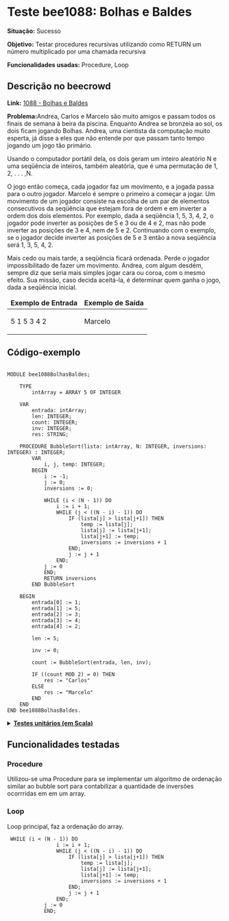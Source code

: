 # Teste bee1088: Bolhas e Baldes

<b>Situação:</b> Sucesso

<b>Objetivo:</b> Testar procedures recursivas utilizando como RETURN um número multiplicado por uma chamada recursiva

<b>Funcionalidades usadas:</b> Procedure, Loop

## Descrição no beecrowd

<b>Link:</b> [1088 - Bolhas e Baldes](https://judge.beecrowd.com/pt/problems/view/1088)

<b>Problema:</b>Andrea, Carlos e Marcelo são muito amigos e passam todos os finais de semana à beira da piscina. Enquanto Andrea se bronzeia ao sol, os dois ficam jogando Bolhas. Andrea, uma cientista da computação muito esperta, já disse a eles que não entende por que passam tanto tempo jogando um jogo tão primário.

Usando o computador portátil dela, os dois geram um inteiro aleatório N e uma seqüência de inteiros, também aleatória, que é uma permutação de 1, 2, . . . ,N.

O jogo então começa, cada jogador faz um movimento, e a jogada passa para o outro jogador. Marcelo é sempre o primeiro a começar a jogar. Um movimento de um jogador consiste na escolha de um par de elementos consecutivos da seqüência que estejam fora de ordem e em inverter a ordem dos dois elementos. Por exemplo, dada a seqüência 1, 5, 3, 4, 2, o jogador pode inverter as posições de 5 e 3 ou de 4 e 2, mas não pode inverter as posições de 3 e 4, nem de 5 e 2. Continuando com o exemplo, se o jogador decide inverter as posições de 5 e 3 então a nova seqüência será 1, 3, 5, 4, 2.

Mais cedo ou mais tarde, a seqüência ficará ordenada. Perde o jogador impossibilitado de fazer um movimento. Andrea, com algum desdém, sempre diz que seria mais simples jogar cara ou coroa, com o mesmo efeito. Sua missão, caso decida aceitá-la, é determinar quem ganha o jogo, dada a seqüência inicial.

<table>
<thead>
<tr>
  <td><b>Exemplo de Entrada</b></td>
  <td><b>Exemplo de Saída</b></td>
</tr>
</thead>
<tbody>
<tr>
<td class="division">
<p>
5 1 5 3 4 2</p>
</td>
<td>
<p>
Marcelo</p>
</td>
</tr>
</tbody>
</table>

## Código-exemplo

```

MODULE bee1088BolhasBaldes;

    TYPE
        intArray = ARRAY 5 OF INTEGER

    VAR
        entrada: intArray;
        len: INTEGER;
        count: INTEGER;
        inv: INTEGER;
        res: STRING;

    PROCEDURE BubbleSort(lista: intArray, N: INTEGER, inversions: INTEGER) : INTEGER;
        VAR
            i, j, temp: INTEGER;
        BEGIN
            i := -1;
            j := 0;
            inversions := 0;
            
            WHILE (i < (N - 1)) DO
                i := i + 1;
                WHILE (j < ((N - i) - 1)) DO
                    IF (lista[j] > lista[j+1]) THEN
                        temp := lista[j];
                        lista[j] := lista[j+1];
                        lista[j+1] := temp;
                        inversions := inversions + 1
                    END;
                    j := j + 1
                END;
            j := 0
            END;
            RETURN inversions
        END BubbleSort   

    BEGIN
        entrada[0] := 1;
        entrada[1] := 5;
        entrada[2] := 3;
        entrada[3] := 4;
        entrada[4] := 2;

        len := 5;

        inv := 0;

        count := BubbleSort(entrada, len, inv);

        IF ((count MOD 2) = 0) THEN
            res := "Carlos"
        ELSE
            res := "Marcelo"
        END
    END
END bee1088BolhasBaldes.
```

<details>
<p>
<summary><b><u>Testes unitários (em Scala)</u></b></summary>
<pre>
<code>
    test("Testing bee1088BolhasBaldes") {
    val module = ScalaParser.parseResource("stmts/bee1088_BolhasBaldes.oberon")
    val interpreter = new Interpreter()
    assert(module.name == "bee1088BolhasBaldes")

    interpreter.setTestEnvironment()
    val result = interpreter.run(module)

    assert(result.lookup("res").isDefined)
    assert(result.lookup("res") == Some("Marcelo"))
  }
</code>
</pre>
</details>

## Funcionalidades testadas
### Procedure

Utilizou-se uma Procedure para se implementar um algoritmo de ordenação similar ao bubble sort para contabilizar a quantidade de inversões ocorrridas em em um array.

### Loop

Loop principal, faz a ordenação do array.
```
 WHILE (i < (N - 1)) DO
                i := i + 1;
                WHILE (j < ((N - i) - 1)) DO
                    IF (lista[j] > lista[j+1]) THEN
                        temp := lista[j];
                        lista[j] := lista[j+1];
                        lista[j+1] := temp;
                        inversions := inversions + 1
                    END;
                    j := j + 1
                END;
            j := 0
            END;
```
